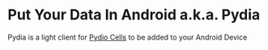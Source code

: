 # Put Your Data In Android a.k.a. Pydia

Pydia is a light client for [Pydio Cells](https://pydio.com) to be added to your Android Device

